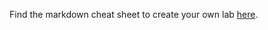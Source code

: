Find the markdown cheat sheet to create your own lab [here](https://docs-support.compliance-robotics.com/docs/EmioLabs/create-your-lab/).